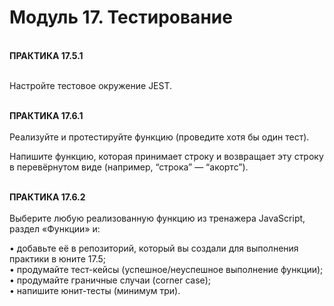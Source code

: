 # Модуль 17. Тестирование
<br>
<b>ПРАКТИКА 17.5.1</b><br><br>

Настройте тестовое окружение JEST.<br><br>

<b>ПРАКТИКА 17.6.1</b><br><br>
Реализуйте и протестируйте функцию (проведите хотя бы один тест).<br>

Напишите функцию, которая принимает строку и возвращает эту строку в перевёрнутом виде (например, “строка” — “акортс”).<br><br>

<b>ПРАКТИКА 17.6.2</b><br><br>
Выберите любую реализованную функцию из тренажера JavaScript, раздел «Функции» и:<br>

• добавьте её в репозиторий, который вы создали для выполнения практики в юните 17.5;<br>
• продумайте тест-кейсы (успешное/неуспешное выполнение функции);<br>
• продумайте граничные случаи (corner case); <br>
• напишите юнит-тесты (минимум три).<br>
